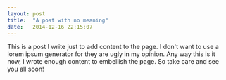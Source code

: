 ```yaml
---
layout: post
title:  "A post with no meaning"
date:   2014-12-16 22:15:07
---
```


This is a post I write just to add content to the page. I don't want to use a lorem ipsum generator for they are ugly in my opinion.
Any way this is it now, I wrote enough content to embellish the page. So take care and see you all soon!